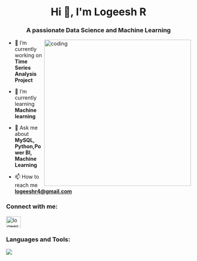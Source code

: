 <h1 align="center">Hi 👋, I'm Logeesh R</h1>
<h3 align="center">A passionate Data Science and Machine Learning</h3>
<img align="right" alt="coding" width="400" src="https://media.tenor.com/2uyENRmiUt0AAAAC/coding.gif" />

- 🔭 I’m currently working on **Time Series Analysis Project**

- 🌱 I’m currently learning **Machine learning**

- 💬 Ask me about **MySQL, Python,Power BI, Machine Learning**

- 📫 How to reach me **logeeshr4@gmail.com**

<h3 align="left">Connect with me:</h3>
<p align="left">
<a href="https://www.linkedin.com/in/logeshr411/" target="blank"><img align="center" src="https://skillicons.dev/icons?i=linkedin" alt="logeeshr" height="30" width="40" /></a>
</p>

<h3 align="left">Languages and Tools:</h3>
<p>
  <a href="https://skillicons.dev">
<img src="https://skillicons.dev/icons?i=python,mysql,mongodb,git,github" />  </a>
</p>

